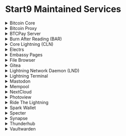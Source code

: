 # Start9 Maintained Services 


</details><details> <summary>Bitcoin Core</summary>
  
<sup>[repo]: [bitcoind-wrapper](https://github.com/Start9Labs/bitcoind-wrapper)</sup>  
<sup>[service owner]: [Aiden](https://github.com/dr-bonez)</sup>  
<sup>[category]: Bitcoin</sup>


</details><details> <summary>Bitcoin Proxy</summary>

<sup>[repo]: [btc-rpc-proxy-wrapper](https://github.com/Start9Labs/btc-rpc-proxy-wrapper)</sup>  
<sup>[service owner]: [Aiden](https://github.com/dr-bonez)</sup>  
<sup>[category]: Bitcoin</sup>


</details><details> <summary>BTCPay Server</summary>

<sup>[repo]: [btcpayserver-wrapper](https://github.com/Start9Labs/btcpayserver-wrapper)</sup>  
<sup>[service owner]: [Lucy](https://github.com/elvece)</sup>  
<sup>[category]: Bitcoin</sup>

 
</details><details> <summary>Burn After Reading (BAR)</summary>

<sup>[repo]: [burn-after-reading](https://github.com/Start9Labs/burn-after-reading)</sup>  
<sup>[service owner]: [Aiden McClelland](https://github.com/dr-bonez)</sup>  
<sup>[category]: Data</sup>


</details><details> <summary>Core Lightning (CLN)</summary>

<sup>[repo]: [c-lightning-wrapper](https://github.com/Start9Labs/c-lightning-wrapper)</sup>  
<sup>[service owner]: [chrisguida](https://github.com/chrisguida) </sup>  
<sup>[category]: Lightning</sup>


</details><details> <summary>Electrs</summary>

<sup>[repo]: [electrs-wrapper](https://github.com/Start9Labs/electrs-wrapper)</sup>  
<sup>[service owner]: [Chris](https://github.com/chrisguida) </sup>  
<sup>[category]: Bitcoin</sup>


</details><details> <summary>Embassy Pages</summary>

<sup>[repo]: [embassy-pages-wrapper](https://github.com/Start9Labs/embassy-pages-wrapper)</sup>  
<sup>[service owner]: [Lucy](https://github.com/elvece)</sup>  
<sup>[category]: Data</sup>


</details><details> <summary>File Browser</summary>

<sup>[repo]: [filebrowser-wrapper](https://github.com/Start9Labs/filebrowser-wrapper)</sup>  
<sup>[service owner]: [Blu-J](https://github.com/Blu-J)</sup>  
<sup>[category]: Data</sup>


</details><details> <summary>Gitea</summary>

<sup>[repo]: [gitea-wrapper](https://github.com/Start9Labs/gitea-wrapper)</sup>  
<sup>[service owner]: [chrisguida](https://github.com/chrisguida)</sup>  
<sup>[category]: Data</sup>


</details><details> <summary>Lightning Network Daemon (LND)</summary>

<sup>[repo]: [lnd-wrapper](https://github.com/Start9Labs/lnd-wrapper)</sup>  
<sup>[service owner]: [Dread](https://github.com/cryptodread)</sup>  
<sup>[category]: Lightning</sup>

  
</details><details> <summary>Lightning Terminal</summary>

<sup>[repo]: [lightning-terminal-wrapper](https://github.com/Start9Labs/lightning-terminal-wrapper)</sup>  
<sup>[service owner]: [Dread](https://github.com/cryptodread)</sup>  
<sup>[category]: Lightning</sup>

</details><details> <summary>Mastodon</summary>

<sup>[repo]: [mastadon-wrapper](https://github.com/Start9Labs/mastodon-wrapper)</sup>  
<sup>[service owner]: [Mariusz Kogen](https://github.com/k0gen)</sup>  
<sup>[category]: Communications</sup>
  
</details><details> <summary>Mempool</summary>

<sup>[repo]: [mempool-wrapper](https://github.com/Start9Labs/mempool-wrapper)</sup>  
<sup>[service owner]: [Dread](https://github.com/cryptodread)</sup>  
<sup>[category]: Bitcoin</sup>


</details><details> <summary>NextCloud</summary>

<sup>[repo]: [nextcloud-wrapper](https://github.com/Start9Labs/nextcloud-wrapper)</sup>  
<sup>[service owner]: [kn0wmad](https://github.com/kn0wmad)</sup>  
<sup>[category]: Data</sup>


</details><details> <summary>Photoview</summary>

<sup>[repo]: [photoview-wrapper](https://github.com/Start9Labs/photoview-wrapper)</sup>  
<sup>[service owner]: [Dread](https://github.com/cryptodread)</sup>  
<sup>[category]: Data</sup>


</details><details> <summary>Ride The Lightning</summary>

<sup>[repo]: [ride-the-lightning-wrapper](https://github.com/Start9Labs/ride-the-lightning-wrapper)</sup>  
<sup>[service owner]: [chrisguida](https://github.com/chrisguida) </sup>  
<sup>[category]: Lightning</sup>


</details><details> <summary>Spark Wallet</summary>

<sup>[repo]: [spark-wallet-wrapper](https://github.com/Start9Labs/spark-wallet-wrapper)</sup>  
<sup>[service owner]: [George](https://github.com/gStart9)</sup>  
<sup>[category]: Lightning</sup>


</details><details> <summary>Specter</summary>

<sup>[repo]: [specter-wrapper](https://github.com/Start9Labs/specter-wrapper)</sup>  
<sup>[service owner]: [BitcoinMechanic](https://github.com/BitcoinMechanic)</sup>  
<sup>[category]: Bitcoin</sup>


</details><details> <summary>Synapse</summary>

<sup>[repo]: [synapse-wrapper](https://github.com/Start9Labs/synapse-wrapper)</sup>  
<sup>[service owner]: [Mariusz Kogen](https://github.com/k0gen)</sup>  
<sup>[category]: Data</sup>

  
</details><details> <summary>Thunderhub</summary>

<sup>[repo]: [thunderhub-wrapper](https://github.com/Start9Labs/thunderhub-wrapper)</sup>  
<sup>[service owner]: [Dread](https://github.com/cryptodread)</sup>  
<sup>[category]: Lightning</sup>

 
</details><details> <summary>Vaultwarden</summary>

<sup>[repo]: [vaultwarden-wrapper](https://github.com/Start9Labs/vaultwarden-wrapper)</sup>  
<sup>[service owner]: [Blu-J](https://github.com/Blu-J)</sup>  
<sup>[category]: Data</sup>

